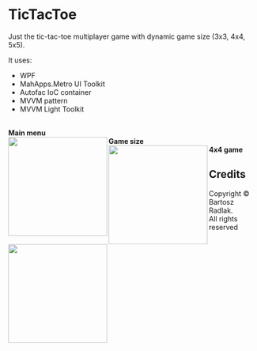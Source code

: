 # TicTacToe

Just the tic-tac-toe multiplayer game with dynamic game size (3x3, 4x4, 5x5).
</br>

It uses:
* WPF 
* MahApps.Metro UI Toolkit
* Autofac IoC container
* MVVM pattern
* MVVM Light Toolkit

</br>

<div><b>Main menu</b></div>
<img src="https://github.com/bradlak/TickTackToe/blob/master/Screenshots/main.png" align="left" width="200"   >

<div><b>Game size</b></div>
<img src="https://github.com/bradlak/TickTackToe/blob/master/Screenshots/size.png" align="left" width="200"   >

<div><b>4x4 game</b></div>
<img src="https://github.com/bradlak/TickTackToe/blob/master/Screenshots/game.png" align="left" width="200"   >


## Credits
Copyright &copy; Bartosz Radlak.</br> All rights reserved
